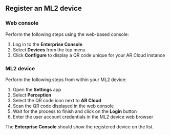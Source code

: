 ## Register an ML2 device

### Web console

Perform the following steps using the web-based console:

1. Log in to the **Enterprise Console**
1. Select **Devices** from the top menu
1. Click **Configure** to display a QR code unique for your AR Cloud instance

### ML2 device

Perform the following steps from within your ML2 device:

1. Open the **Settings** app
1. Select **Perception**
1. Select the QR code icon next to **AR Cloud**
1. Scan the QR code displayed in the web console
1. Wait for the process to finish and click on the **Login** button
1. Enter the user account credentials in the ML2 device web browser

The **Enterprise Console** should show the registered device on the list.
